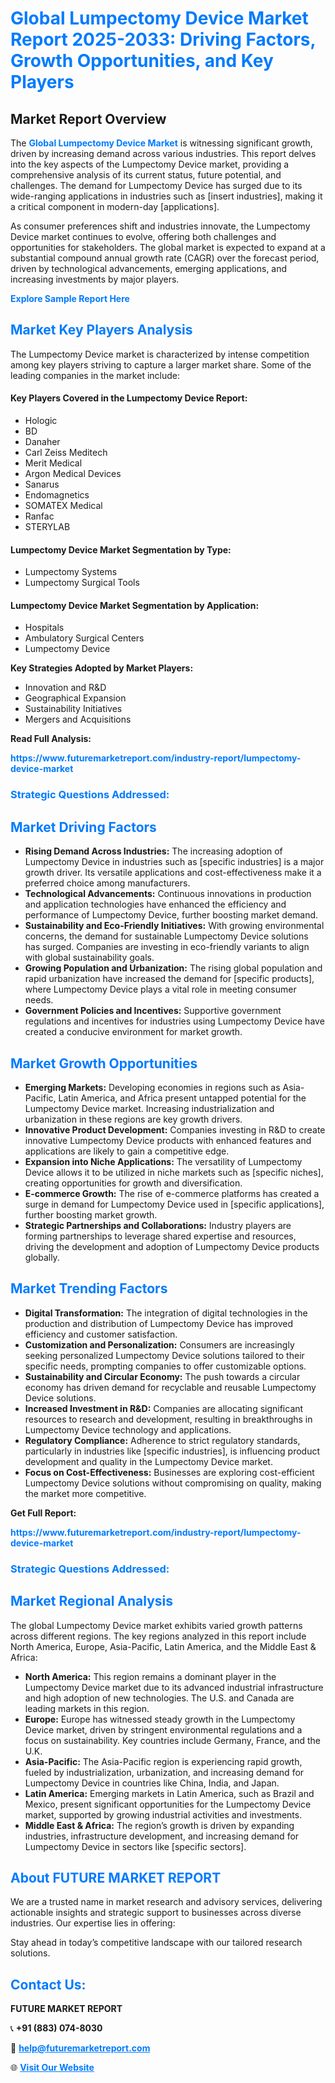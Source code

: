 <h1 style="color: #007BFF;">Global Lumpectomy Device Market Report 2025-2033: Driving Factors, Growth Opportunities, and Key Players</h1>

<section id="overview">
<h2>Market Report Overview</h2>
<p>The <a href="https://www.futuremarketreport.com/industry-report/lumpectomy-device-market" style="color: #007BFF; text-decoration: none;"><strong>Global Lumpectomy Device Market</strong></a> is witnessing significant growth, driven by increasing demand across various industries. This report delves into the key aspects of the Lumpectomy Device market, providing a comprehensive analysis of its current status, future potential, and challenges. The demand for Lumpectomy Device has surged due to its wide-ranging applications in industries such as [insert industries], making it a critical component in modern-day [applications].</p>
<p>As consumer preferences shift and industries innovate, the Lumpectomy Device market continues to evolve, offering both challenges and opportunities for stakeholders. The global market is expected to expand at a substantial compound annual growth rate (CAGR) over the forecast period, driven by technological advancements, emerging applications, and increasing investments by major players.</p>
</section>

<section id="overview">
<p><a href="https://www.futuremarketreport.com/request-sample/reportId=127129" style="color: #007BFF; text-decoration: none;"><strong>Explore Sample Report Here</strong></a></p>
</section>

<section id="key-players">
<h2 style="color: #007BFF;">Market Key Players Analysis</h2>
<p>The Lumpectomy Device market is characterized by intense competition among key players striving to capture a larger market share. Some of the leading companies in the market include:</p>
<h4>Key Players Covered in the Lumpectomy Device Report:</h4>
<ul><li>Hologic</li><li>BD</li><li>Danaher</li><li>Carl Zeiss Meditech</li><li>Merit Medical</li><li>Argon Medical Devices</li><li>Sanarus</li><li>Endomagnetics</li><li>SOMATEX Medical</li><li>Ranfac</li><li>STERYLAB</li></ul>
<h4>Lumpectomy Device Market Segmentation by Type:</h4>
<ul><li>Lumpectomy Systems</li><li>Lumpectomy Surgical Tools</li></ul>

<h4>Lumpectomy Device Market Segmentation by Application:</h4>
<ul><li>Hospitals</li><li>Ambulatory Surgical Centers</li><li>Lumpectomy Device</li></ul>
<p><strong>Key Strategies Adopted by Market Players:</strong></p>
<ul>
<li>Innovation and R&D</li>
<li>Geographical Expansion</li>
<li>Sustainability Initiatives</li>
<li>Mergers and Acquisitions</li>
</ul>
</section>

<section>
<p><strong>Read Full Analysis: </strong></p><a href="https://www.futuremarketreport.com/industry-report/lumpectomy-device-market" style="color: #007BFF; text-decoration: none;"><strong>https://www.futuremarketreport.com/industry-report/lumpectomy-device-market</strong></a>
<h3 style="color: #007BFF;">Strategic Questions Addressed:</h3>
</section>

<section id="driving-factors">
<h2 style="color: #007BFF;">Market Driving Factors</h2>
<ul>
<li><strong>Rising Demand Across Industries:</strong> The increasing adoption of Lumpectomy Device in industries such as [specific industries] is a major growth driver. Its versatile applications and cost-effectiveness make it a preferred choice among manufacturers.</li>
<li><strong>Technological Advancements:</strong> Continuous innovations in production and application technologies have enhanced the efficiency and performance of Lumpectomy Device, further boosting market demand.</li>
<li><strong>Sustainability and Eco-Friendly Initiatives:</strong> With growing environmental concerns, the demand for sustainable Lumpectomy Device solutions has surged. Companies are investing in eco-friendly variants to align with global sustainability goals.</li>
<li><strong>Growing Population and Urbanization:</strong> The rising global population and rapid urbanization have increased the demand for [specific products], where Lumpectomy Device plays a vital role in meeting consumer needs.</li>
<li><strong>Government Policies and Incentives:</strong> Supportive government regulations and incentives for industries using Lumpectomy Device have created a conducive environment for market growth.</li>
</ul>
</section>

<section id="growth-opportunities">
<h2 style="color: #007BFF;">Market Growth Opportunities</h2>
<ul>
<li><strong>Emerging Markets:</strong> Developing economies in regions such as Asia-Pacific, Latin America, and Africa present untapped potential for the Lumpectomy Device market. Increasing industrialization and urbanization in these regions are key growth drivers.</li>
<li><strong>Innovative Product Development:</strong> Companies investing in R&D to create innovative Lumpectomy Device products with enhanced features and applications are likely to gain a competitive edge.</li>
<li><strong>Expansion into Niche Applications:</strong> The versatility of Lumpectomy Device allows it to be utilized in niche markets such as [specific niches], creating opportunities for growth and diversification.</li>
<li><strong>E-commerce Growth:</strong> The rise of e-commerce platforms has created a surge in demand for Lumpectomy Device used in [specific applications], further boosting market growth.</li>
<li><strong>Strategic Partnerships and Collaborations:</strong> Industry players are forming partnerships to leverage shared expertise and resources, driving the development and adoption of Lumpectomy Device products globally.</li>
</ul>
</section>

<section id="trending-factors">
<h2 style="color: #007BFF;">Market Trending Factors</h2>
<ul>
<li><strong>Digital Transformation:</strong> The integration of digital technologies in the production and distribution of Lumpectomy Device has improved efficiency and customer satisfaction.</li>
<li><strong>Customization and Personalization:</strong> Consumers are increasingly seeking personalized Lumpectomy Device solutions tailored to their specific needs, prompting companies to offer customizable options.</li>
<li><strong>Sustainability and Circular Economy:</strong> The push towards a circular economy has driven demand for recyclable and reusable Lumpectomy Device solutions.</li>
<li><strong>Increased Investment in R&D:</strong> Companies are allocating significant resources to research and development, resulting in breakthroughs in Lumpectomy Device technology and applications.</li>
<li><strong>Regulatory Compliance:</strong> Adherence to strict regulatory standards, particularly in industries like [specific industries], is influencing product development and quality in the Lumpectomy Device market.</li>
<li><strong>Focus on Cost-Effectiveness:</strong> Businesses are exploring cost-efficient Lumpectomy Device solutions without compromising on quality, making the market more competitive.</li>
</ul>
</section>

<section>
<p><strong>Get Full Report: </strong></p><a href="https://www.futuremarketreport.com/industry-report/lumpectomy-device-market" style="color: #007BFF; text-decoration: none;"><strong>https://www.futuremarketreport.com/industry-report/lumpectomy-device-market</strong></a>
<h3 style="color: #007BFF;">Strategic Questions Addressed:</h3>
</section>


<section id="regional-analysis">
<h2 style="color: #007BFF;">Market Regional Analysis</h2>
<p>The global Lumpectomy Device market exhibits varied growth patterns across different regions. The key regions analyzed in this report include North America, Europe, Asia-Pacific, Latin America, and the Middle East & Africa:</p>
<ul>
<li><strong>North America:</strong> This region remains a dominant player in the Lumpectomy Device market due to its advanced industrial infrastructure and high adoption of new technologies. The U.S. and Canada are leading markets in this region.</li>
<li><strong>Europe:</strong> Europe has witnessed steady growth in the Lumpectomy Device market, driven by stringent environmental regulations and a focus on sustainability. Key countries include Germany, France, and the U.K.</li>
<li><strong>Asia-Pacific:</strong> The Asia-Pacific region is experiencing rapid growth, fueled by industrialization, urbanization, and increasing demand for Lumpectomy Device in countries like China, India, and Japan.</li>
<li><strong>Latin America:</strong> Emerging markets in Latin America, such as Brazil and Mexico, present significant opportunities for the Lumpectomy Device market, supported by growing industrial activities and investments.</li>
<li><strong>Middle East & Africa:</strong> The region’s growth is driven by expanding industries, infrastructure development, and increasing demand for Lumpectomy Device in sectors like [specific sectors].</li>
</ul>
</section>

<footer>
<h2 style="color: #007BFF;">About FUTURE MARKET REPORT</h2>
<p>We are a trusted name in market research and advisory services, delivering actionable insights and strategic support to businesses across diverse industries. Our expertise lies in offering:</p>

<p>Stay ahead in today’s competitive landscape with our tailored research solutions.</p>

<h2 style="color: #007BFF;">Contact Us:</h2>
<p><strong>FUTURE MARKET REPORT</strong></p>
<p>📞 <strong>+91 (883) 074-8030</strong></p>
<p>📧 <strong><a href="mailto:help@futuremarketreport.com" style="color: #007BFF;">help@futuremarketreport.com</a></strong></p>
<p>🌐 <strong><a href="https://www.futuremarketreport.com/" style="color: #007BFF;">Visit Our Website</a></strong></p>
</footer>